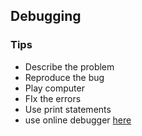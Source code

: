 
## Debugging

### Tips
- Describe the problem
- Reproduce the bug
- Play computer
- FIx the errors
- Use print statements
- use online debugger [here](https://pythontutor.com/visualize.html#mode=edit)


